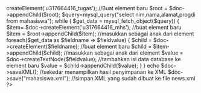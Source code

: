  <?php      $username = "u317664416_mhs";                     //username yang dipakai     $password= "1501530042";                          //password yang dipakai     $db = " 	u317664416_tugas";                            //database yang dipakai     mysql_connect("host",$username,$password) or die("koneksi ke MySQL gagal");     mysql_select_db($db) or die ("koneksi ke dataBase gagal");         $doc = new DomDocument('1.0');                              //memanggil DOMDocument Class     $root = $doc->createElement('u317664416_tugas');                      //Buat element baru <mahasiswa>     $root = $doc->appendChild($root);                                $query=mysql_query("select nim,nama,alamat,progdi from mahasiswa");              while ( $get_data = mysql_fetch_object($query))      {         $item= $doc->createElement('u317664416_mhs');                 //buat element baru <item>         $item = $root->appendChild($item);                  //masukkan sebagai anak dari element <news>         foreach($get_data as $fieldname => $fieldvalue)           {               $child = $doc->createElement($fieldname);      //buat element baru <nama_kolom_tabel>             $child = $item->appendChild($child);           //masukkan sebagai anak dari element <item>                       $value = $doc->createTextNode($fieldvalue);    //tambahkan isi data database ke element baru             $value = $child->appendChild($value);         }       }     echo $doc->saveXML();   //sekedar menampilkan hasil penyimpanan ke XML     $doc->save("mahasiswa.xml");   //simpan XML yang sudah dibuat ke file news.xml ?>
